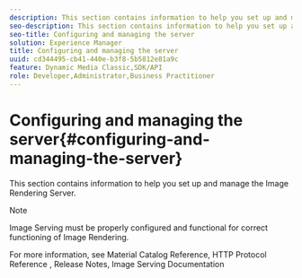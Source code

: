 ```yaml
---
description: This section contains information to help you set up and manage the Image Rendering Server.
seo-description: This section contains information to help you set up and manage the Image Rendering Server.
seo-title: Configuring and managing the server
solution: Experience Manager
title: Configuring and managing the server
uuid: cd344495-cb41-440e-b3f8-5b5812e81a9c
feature: Dynamic Media Classic,SDK/API
role: Developer,Administrator,Business Practitioner
---
```


# Configuring and managing the server{#configuring-and-managing-the-server}

This section contains information to help you set up and manage the Image Rendering Server.

>[!NOTE]
>
>Image Serving must be properly configured and functional for correct functioning of Image Rendering.

For more information, see Material Catalog Reference, HTTP Protocol Reference , Release Notes, Image Serving Documentation 
